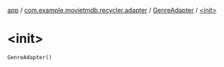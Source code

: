 [app](../../index.md) / [com.example.movietmdb.recycler.adapter](../index.md) / [GenreAdapter](index.md) / [&lt;init&gt;](./-init-.md)

# &lt;init&gt;

`GenreAdapter()`
